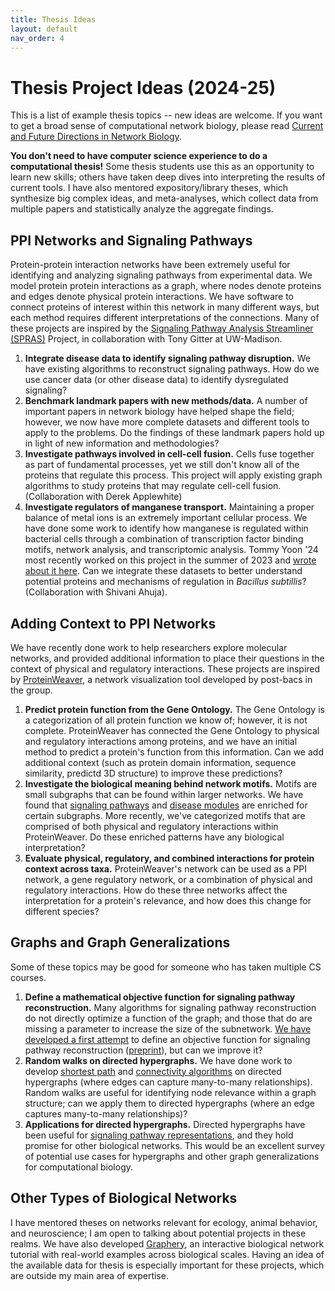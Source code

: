 ```yaml
---
title: Thesis Ideas
layout: default
nav_order: 4
---
```


# Thesis Project Ideas (2024-25)

This is a list of example thesis topics -- new ideas are welcome. If you want to get a broad sense of computational network biology, please read [Current and Future Directions in Network Biology](https://academic.oup.com/bioinformaticsadvances/article/4/1/vbae099/7732851). 

**You don't need to have computer science experience to do a computational thesis!** Some thesis students use this as an opportunity to learn new skills; others have taken deep dives into interpreting the results of current tools. I have also mentored expository/library theses, which synthesize big complex ideas, and meta-analyses, which collect data from multiple papers and statistically analyze the aggregate findings.

## PPI Networks and Signaling Pathways

Protein-protein interaction networks have been extremely useful for identifying and analyzing signaling pathways from experimental data. We model protein protein interactions as a graph, where nodes denote proteins and edges denote physical protein interactions. We have software to connect proteins of interest within this network in many different ways, but each method requires different interpretations of the connections. Many of these projects are inspired by the [Signaling Pathway Analysis Streamliner (SPRAS)](https://github.com/Reed-CompBio/spras/) Project, in collaboration with Tony Gitter at UW-Madison.

1. **Integrate disease data to identify signaling pathway disruption.**  We have existing algorithms to reconstruct signaling pathways.  How do we use cancer data (or other disease data) to identify dysregulated signaling?  
2. **Benchmark landmark papers with new methods/data.** A number of important papers in network biology have helped shape the field; however, we now have more complete datasets and different tools to apply to the problems. Do the findings of these landmark papers hold up in light of new information and methodologies?
3. **Investigate pathways involved in cell-cell fusion.** Cells fuse together as part of fundamental processes, yet we still don't know all of the proteins that regulate this process. This project will apply existing graph algorithms to study proteins that may regulate cell-cell fusion. (Collaboration with Derek Applewhite)
4. **Investigate regulators of manganese transport.** Maintaining a proper balance of metal ions is an extremely important cellular process. We have done some work to identify how manganese is regulated within bacterial cells through a combination of transcription factor binding motifs, network analysis, and transcriptomic analysis. Tommy Yoon '24 most recently worked on this project in the summer of 2023 and [wrote about it here](https://blogs.reed.edu/compbio/2023/10/19/finding-manganese-homeostasis-proteins/). Can we integrate these datasets to better understand potential proteins and mechanisms of regulation in *Bacillus subtillis*? (Collaboration with Shivani Ahuja).

## Adding Context to PPI Networks

We have recently done work to help researchers explore molecular networks, and provided additional information to place their questions in the context of physical and regulatory interactions. These projects are inspired by [ProteinWeaver](https://proteinweaver.reedcompbio.org/), a network visualization tool developed by post-bacs in the group. 

1. **Predict protein function from the Gene Ontology.** The Gene Ontology is a categorization of all protein function we know of; however, it is not complete. ProteinWeaver has connected the Gene Ontology to physical and regulatory interactions among proteins, and we have an initial method to predict a protein's function from this information. Can we add additional context (such as protein domain information, sequence similarity, predictd 3D structure) to improve these predictions? 
2. **Investigate the biological meaning behind network motifs.**  Motifs are small subgraphs that can be found within larger networks. We have found that [signaling pathways](https://psb.stanford.edu/psb-online/proceedings/psb22/rubel.pdf) and [disease modules](https://academic.oup.com/bioinformaticsadvances/article/3/1/vbad140/7288932) are enriched for certain subgraphs. More recently, we've categorized motifs that are comprised of both physical and regulatory interactions within ProteinWeaver. Do these enriched patterns have any biological interpretation? 
3. **Evaluate physical, regulatory, and combined interactions for protein context across taxa.** ProteinWeaver's network can be used as a PPI network, a gene regulatory network, or a combination of physical and regulatory interactions. How do these three networks affect the interpretation for a protein's relevance, and how does this change for different species?


## Graphs and Graph Generalizations
Some of these topics may be good for someone who has taken multiple CS courses.

1. **Define a mathematical objective function for signaling pathway reconstruction.** Many algorithms for signaling pathway reconstruction do not directly optimize a function of the graph; and those that do are missing a parameter to increase the size of the subnetwork. [We have developed a first attempt](https://www.liebertpub.com/doi/full/10.1089/cmb.2022.0376)  to define an objective function for signaling pathway reconstruction ([preprint](https://www.biorxiv.org/content/10.1101/2022.07.27.501737v3)), but can we improve it?
2. **Random walks on directed hypergraphs.** We have done work to develop [shortest path](https://www.ncbi.nlm.nih.gov/pmc/articles/PMC5810418/) and [connectivity algorithms](https://journals.plos.org/ploscompbiol/article?id=10.1371/journal.pcbi.1007384) on directed hypergraphs (where edges can capture many-to-many relationships). Random walks are useful for identifying node relevance within a graph structure; can we apply them to directed hypergraphs (where an edge captures many-to-many relationships)?  
3. **Applications for directed hypergraphs.** Directed hypergraphs have been useful for [signaling pathway representations](https://www.ncbi.nlm.nih.gov/pmc/articles/PMC4299695/), and they hold promise for other biological networks. This would be an excellent survey of potential use cases for hypergraphs and other graph generalizations for computational biology. 

## Other Types of Biological Networks

I have mentored theses on networks relevant for ecology, animal behavior, and neuroscience; I am open to talking about potential projects in these realms. We have also developed [Graphery](https://graphery.reedcompbio.org/), an interactive biological network tutorial with real-world examples across biological scales. Having an idea of the available data for thesis is especially important for these projects, which are outside my main area of expertise. 

